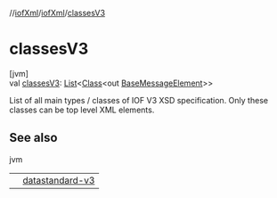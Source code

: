 //[iofXml](../../index.md)/[iofXml](index.md)/[classesV3](classes-v3.md)

# classesV3

[jvm]\
val [classesV3](classes-v3.md): [List](https://kotlinlang.org/api/latest/jvm/stdlib/kotlin.collections/-list/index.html)<[Class](https://docs.oracle.com/javase/8/docs/api/java/lang/Class.html)<out [BaseMessageElement](../iofXml.v3/-base-message-element/index.md)>>

List of all main types / classes of IOF V3 XSD specification. Only these classes can be top level XML elements.

## See also

jvm

| | |
|---|---|
|  | <a href="https://github.com/international-orienteering-federation/datastandard-v3">datastandard-v3</a> |
